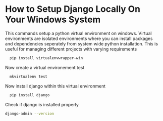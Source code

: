 # How to Setup Django Locally On Your Windows System

This commands setup a python virtual environment on windows. Virtual environments are isolated environments where you can install packages and dependencies seperately from system wide python installation. This is useful for managing different projects with varying requirements
```bash
  pip install virtualenvwrapper-win
```
Now create a virtual environement test
```bash
  mkvirtualenv test
```
Now install django within this virtual environment
```bash
  pip install django
``` 
Check if django is installed properly
  ```bash
 django-admin --version
```
    
